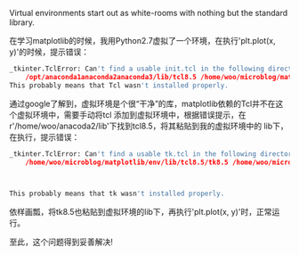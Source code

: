 Virtual environments start out as white-rooms with nothing but the standard library.

在学习matplotlib的时候，我用Python2.7虚拟了一个环境，在执行'plt.plot(x, y)'的时候，提示错误：
```Python
_tkinter.TclError: Can't find a usable init.tcl in the following directories: 
    /opt/anaconda1anaconda2anaconda3/lib/tcl8.5 /home/woo/microblog/matplotlib/env/lib/tcl8.5 /home/woo/microblog/matplotlib/lib/tcl8.5 /home/woo/microblog/matplotlib/env/library /home/woo/microblog/matplotlib/library /home/woo/microblog/matplotlib/tcl8.5.18/library /home/woo/microblog/tcl8.5.18/library
This probably means that Tcl wasn't installed properly.
```
通过google了解到，虚拟环境是个很“干净”的库，matplotlib依赖的Tcl并不在这个虚拟环境中，需要手动将tcl
添加到虚拟环境中，根据错误提示，在r'/home/woo/anacoda2/lib'下找到tcl8.5，将其粘贴到我的虚拟环境中的
lib下，在执行，提示错误：
```Python
_tkinter.TclError: Can't find a usable tk.tcl in the following directories: 
    /home/woo/microblog/matplotlib/env/lib/tcl8.5/tk8.5 /home/woo/microblog/matplotlib/env/lib/tk8.5 /opt/anaconda1anaconda2anaconda3/lib/tk8.5 /home/woo/microblog/matplotlib/lib/tk8.5 /home/woo/microblog/matplotlib/env/library



This probably means that tk wasn't installed properly.
```
依样画瓢，将tk8.5也粘贴到虚拟环境的lib下，再执行'plt.plot(x, y)'时，正常运行。

至此，这个问题得到妥善解决!
